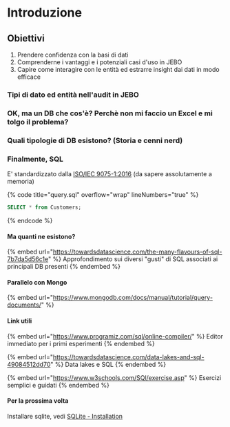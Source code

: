 # Introduzione

## Obiettivi

1. Prendere confidenza con la basi di dati
2. Comprenderne i vantaggi e i potenziali casi d'uso in JEBO
3. Capire come interagire con le entità ed estrarre insight dai dati in modo efficace

### Tipi di dato ed entità nell'audit in JEBO



### OK, ma un DB che cos'è? Perchè non mi faccio un Excel e mi tolgo il problema?



### Quali tipologie di DB esistono? (Storia e cenni nerd)



### Finalmente, SQL

E' standardizzato dalla [ISO/IEC 9075-1:2016](https://www.iso.org/standard/63555.html) (da sapere assolutamente a memoria)

{% code title="query.sql" overflow="wrap" lineNumbers="true" %}
```sql
SELECT * from Customers;
```
{% endcode %}

#### Ma quanti ne esistono?

{% embed url="https://towardsdatascience.com/the-many-flavours-of-sql-7b7da5d56c1e" %}
Approfondimento sui diversi "gusti" di SQL associati ai principali DB presenti
{% endembed %}

#### Parallelo con Mongo

{% embed url="https://www.mongodb.com/docs/manual/tutorial/query-documents/" %}

#### Link utili

{% embed url="https://www.programiz.com/sql/online-compiler/" %}
Editor immediato per i primi esperimenti
{% endembed %}

{% embed url="https://towardsdatascience.com/data-lakes-and-sql-49084512dd70" %}
Data lakes e SQL
{% endembed %}

{% embed url="https://www.w3schools.com/SQl/exercise.asp" %}
Esercizi semplici e guidati
{% endembed %}

#### Per la prossima volta

Installare sqlite, vedi [SQLite - Installation](https://www.tutorialspoint.com/sqlite/sqlite\_installation.htm)

